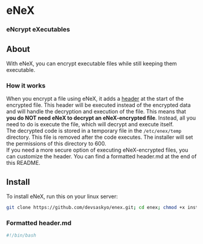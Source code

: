 # eNeX
### eNcrypt eXecutables
## About
With eNeX, you can encrypt executable files while still keeping them executable.


### How it works
When you encrypt a file using eNeX, it adds a [header](resources/header.md) at the start of the encrypted file. This header will be executed instead of the encrypted data and will handle the decryption and execution of the file. This means that **you do NOT need eNeX to decrypt an eNeX-encrypted file**. Instead, all you need to do is execute the file, which will decrypt and execute itself.
<br>
The decrypted code is stored in a temporary file in the `/etc/enex/temp` directory. This file is removed after the code executes. The installer will set the permissions of this directory to 600.
<br>
If you need a more secure option of executing eNeX-encrypted files, you can customize the header. You can find a formatted header.md at the end of this README.

## Install
To install eNeX, run this on your linux server:
<br>
```bash
git clone https://github.com/devsaskyo/enex.git; cd enex; chmod +x installer.sh; sudo ./installer.sh
```

### Formatted header.md
```bash
#!/bin/bash
```

